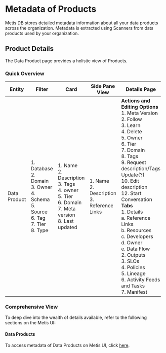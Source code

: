# Metadata of Products 

Metis DB stores detailed metadata information about all your data products across the organization. Metadata is extracted using Scanners from data products used by your organization.

## Product Details

The Data Product page provides a holistic view of Products.


### **Quick Overview**

| Entity        | Filter                                                                                           | Card                                                                                            | Side Pane View                                                                         | Details Page                                                                                                                                                                                                                                        |
| ------------- | ------------------------------------------------------------------------------------------------- | ----------------------------------------------------------------------------------------------- | -------------------------------------------------------------------------------------- | --------------------------------------------------------------------------------------------------------------------------------------------------------------------------------------------------------------------------------------------------- |
| Data Product  | 1. Database<br>2. Domain<br>3. Owner<br>4. Schema<br>5. Source<br>6. Tag<br>7. Tier<br>8. Type | 1. Name<br>2. Description<br>3. Tags<br>4. owner<br>5. Tier<br>6. Domain<br>7. Meta version<br>8. Last updated | 1. Name<br>2. Description<br>3. Reference Links                                        | <strong>Actions and Editing Options</strong><br>1. Meta Version<br>2. Follow<br>3. Learn<br>4. Delete<br>5. Owner<br>6. Tier<br>7. Domain<br>8. Tags<br>9. Request description/Tags Update(?)<br>10. Edit description<br>12. Start Conversation<br><strong>Tabs</strong><br>1. Details<br>a. Reference Links<br>b. Resources<br>c. Developers<br>d. Owner<br>e. Data Flow<br>2. Outputs<br>3. SLOs<br>4. Policies<br>5. Lineage<br>6. Activity Feeds and Tasks<br>7. Manifest |


### **Comprehensive View**

To deep dive into the wealth of details available, refer to the following sections on the Metis UI:

#### Data Products
To access metadata of Data Products on Metis UI, click [here](/interfaces/metis/metis_ui_products/metis_products_data_products/).